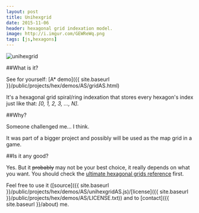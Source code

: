 ```yaml
---
layout: post
title: Unihexgrid
date: 2015-11-06
header: hexagonal grid indexation model.
image: http://i.imgur.com/GEWReWq.png
tags: [js,hexagons]
---
```


![unihexgrid](http://i.imgur.com/GEWReWq.png)

##What is it?

See for yourself: [A* demo]({{ site.baseurl }}/public/projects/hex/demos/AS/gridAS.html)

It's a hexagonal grid spiral/ring indexation that stores every hexagon's index just like that: *[0, 1, 2, 3, ..., N]*.

##Why?

Someone challenged me... I think.

It was part of a bigger project and possibly will be used as the map grid in a game.

##Is it any good?

Yes. But it <del>probably</del> may not be your best choice, it really depends on what you want. You should check the [ultimate hexagonal grids reference](http://www.redblobgames.com/grids/hexagons/) first.

Feel free to use it ([source]({{ site.baseurl }}/public/projects/hex/demos/AS/unihexgridAS.js)/[license]({{ site.baseurl }}/public/projects/hex/demos/AS/LICENSE.txt)) and to [contact]({{ site.baseurl }}/about) me.
